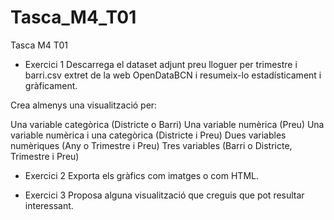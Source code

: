 # Tasca_M4_T01


Tasca M4 T01

- Exercici 1
Descarrega el dataset adjunt preu lloguer per trimestre i barri.csv extret de la web OpenDataBCN i resumeix-lo estadísticament i gràficament.

Crea almenys una visualització per:

Una variable categòrica (Districte o Barri)
Una variable numèrica (Preu)
Una variable numèrica i una categòrica (Districte i Preu)
Dues variables numèriques (Any o Trimestre i Preu)
Tres variables (Barri o Districte, Trimestre i Preu)


- Exercici 2
Exporta els gràfics com imatges o com HTML.



- Exercici 3
Proposa alguna visualització que creguis que pot resultar interessant.
